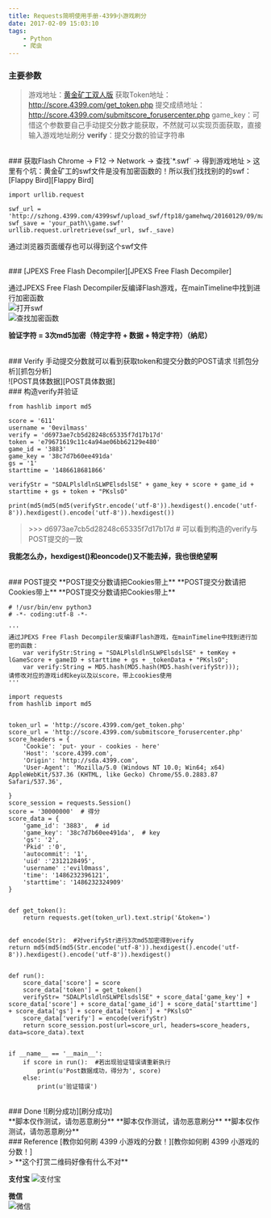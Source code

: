 ```yaml
---
title: Requests简明使用手册-4399小游戏刷分
date: 2017-02-09 15:03:10
tags: 
    - Python
    - 爬虫
---
```


### 主要参数
> 游戏地址：[黄金矿工双人版][黄金矿工双人版]
 获取Token地址： http://score.4399.com/get_token.php
 提交成绩地址： http://score.4399.com/submitscore_forusercenter.php
 game_key：可惜这个参数要自己手动提交分数才能获取，不然就可以实现页面获取，直接输入游戏地址刷分
 **verify**：提交分数的验证字符串
 
<!--more-->

<br>
### 获取Flash
Chrome -> F12 -> Network -> 查找`*.swf` -> 得到游戏地址
> 这里有个坑：黄金矿工的swf文件是没有加密函数的！所以我们找找别的的swf：[Flappy Bird][Flappy Bird]

    import urllib.request
    
    swf_url = 'http://szhong.4399.com/4399swf/upload_swf/ftp18/gamehwq/20160129/09/main.swf'
    swf_save = 'your_path\\game.swf'
    urllib.request.urlretrieve(swf_url, swf._save)

通过浏览器页面缓存也可以得到这个swf文件
    
<br>
### [JPEXS Free Flash Decompiler][JPEXS Free Flash Decompiler]

通过JPEXS Free Flash Decompiler反编译Flash游戏，在mainTimeline中找到进行加密函数
<br>
![打开swf][打开swf]
<br>
![查找加密函数][查找加密函数]
<br>

**验证字符 = 3次md5加密（特定字符 + 数据 + 特定字符）（纳尼）**

<br>
### Verify
手动提交分数就可以看到获取token和提交分数的POST请求
![抓包分析][抓包分析]
<br>
![POST具体数据][POST具体数据]
<br>
### 构造verify并验证

    from hashlib import md5

    score = '611'
    username = '0evilmass'
    verify = 'd6973ae7cb5d28248c65335f7d17b17d'
    token = 'e79671619c11c4a94ae06bb62129e480'
    game_id = '3883'
    game_key = '38c7d7b60ee491da'
    gs = '1'
    starttime = '1486618681866'
    
    verifyStr = "SDALPlsldlnSLWPElsdslSE" + game_key + score + game_id + starttime + gs + token + "PKslsO"
    
    print(md5(md5(md5(verifyStr.encode('utf-8')).hexdigest().encode('utf-8')).hexdigest().encode('utf-8')).hexdigest())
    
> \>>> d6973ae7cb5d28248c65335f7d17b17d  # 可以看到构造的verify与POST提交的一致

**我能怎么办，hexdigest()和eoncode()又不能去掉，我也很绝望啊**

<br>
### POST提交
**POST提交分数请把Cookies带上**
**POST提交分数请把Cookies带上**
**POST提交分数请把Cookies带上**

    # !/usr/bin/env python3
    # -*- coding:utf-8 -*-
    
    '''
    通过JPEXS Free Flash Decompiler反编译Flash游戏，在mainTimeline中找到进行加密的函数：
        var verifyStr:String = "SDALPlsldlnSLWPElsdslSE" + temKey + lGameScore + gameID + starttime + gs + _tokenData + "PKslsO";
        var verify:String = MD5.hash(MD5.hash(MD5.hash(verifyStr)));
    请修改对应的游戏id和key以及以score，带上cookies使用
    '''

    import requests
    from hashlib import md5
    
    
    token_url = 'http://score.4399.com/get_token.php'
    score_url = 'http://score.4399.com/submitscore_forusercenter.php'
    score_headers = {
        'Cookie': 'put- your - cookies - here'
        'Host': 'score.4399.com',
        'Origin': 'http://sda.4399.com',
        'User-Agent': 'Mozilla/5.0 (Windows NT 10.0; Win64; x64) AppleWebKit/537.36 (KHTML, like Gecko) Chrome/55.0.2883.87 Safari/537.36',
        
    }
    score_session = requests.Session()
    score = '30000000'  # 得分
    score_data = {
        'game_id': '3883',  # id
        'game_key': '38c7d7b60ee491da',  # key
        'gs': '2',
        'Pkid' :'0',
        'autocommit': '1',
        'uid' :'2312128495',
        'username' :'evil0mass',
        'time': '1486232396121',
        'starttime': '1486232324909'
    }
    
    
    def get_token():
        return requests.get(token_url).text.strip('&token=')
    
    
    def encode(Str):  #对verifyStr进行3次md5加密得到verify
    return md5(md5(md5(Str.encode('utf-8')).hexdigest().encode('utf-8')).hexdigest().encode('utf-8')).hexdigest()


    def run():
        score_data['score'] = score
        score_data['token'] = get_token()
        verifyStr= "SDALPlsldlnSLWPElsdslSE" + score_data['game_key'] + score_data['score'] + score_data['game_id'] + score_data['starttime'] + score_data['gs'] + score_data['token'] + "PKslsO"
        score_data['verify'] = encode(verifyStr)
        return score_session.post(url=score_url, headers=score_headers, data=score_data).text


    if __name__ == '__main__':
        if score in run():  #若出现验证错误请重新执行
            print(u'Post数据成功，得分为', score)
        else:
            print(u'验证错误')
<br>
### Done
![刷分成功][刷分成功]
<br>
**脚本仅作测试，请勿恶意刷分**
**脚本仅作测试，请勿恶意刷分**
**脚本仅作测试，请勿恶意刷分**
<br>
### Reference
[教你如何刷 4399 小游戏的分数！][教你如何刷 4399 小游戏的分数！]
<br>
> **这个打赏二维码好像有什么不对**

**支付宝** 
![支付宝][支付宝]

**微信**  
![微信][微信]

[支付宝]: https://of4jd0bcc.qnssl.com/Blog/%E6%89%93%E8%B5%8F/alipay/%E9%85%9A%E9%85%9E%E7%93%9C%E6%8B%8D%E6%A1%8C_ailipay.gif?imageView2/1/w/200/h/200
[微信]: https://of4jd0bcc.qnssl.com/Blog/%E6%89%93%E8%B5%8F/wechat/girl_wechat.gif?imageView2/1/w/200/h/200

[黄金矿工双人版]: http://www.4399.com/flash/3883.htm
[Flappy Bird]: http://www.4399.com/flash/131199.htm#search1
[JPEXS Free Flash Decompiler]: https://www.free-decompiler.com/flash/
[打开swf]:  https://of4jd0bcc.qnssl.com/4399/%E6%89%93%E5%BC%80swf.png
[查找加密函数]: https://of4jd0bcc.qnssl.com/4399/%E6%9F%A5%E6%89%BE%E5%8A%A0%E5%AF%86%E5%87%BD%E6%95%B0.png
[手动提交]:  https://of4jd0bcc.qnssl.com/4399/%E6%89%8B%E5%8A%A8%E6%8F%90%E4%BA%A4.png
[抓包分析]:  https://of4jd0bcc.qnssl.com/4399/%E6%8A%93%E5%8C%85%E5%88%86%E6%9E%90.png
[POST具体数据]: https://of4jd0bcc.qnssl.com/4399/POST%E5%85%B7%E4%BD%93%E6%95%B0%E6%8D%AE.png
[刷分成功]: https://of4jd0bcc.qnssl.com/4399/%E5%88%B7%E5%88%86%E6%88%90%E5%8A%9F.png
[教你如何刷 4399 小游戏的分数！]: https://www.hrwhisper.me/get-a-good-score-you-like-at-4399/

